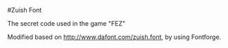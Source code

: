 #Zuish Font

The secret code used in the game "FEZ"

Modified based on http://www.dafont.com/zuish.font, by using Fontforge.






